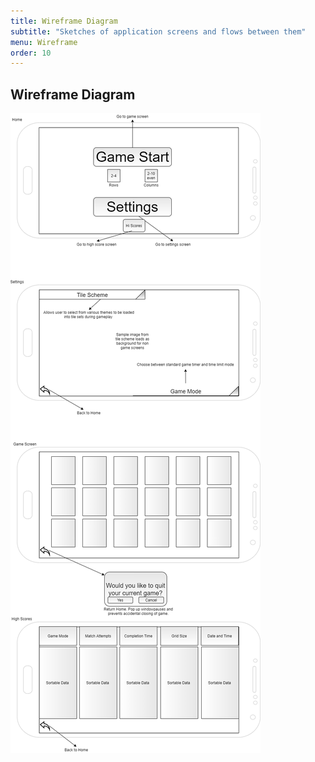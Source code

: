 ```yaml
---
title: Wireframe Diagram
subtitle: "Sketches of application screens and flows between them"
menu: Wireframe
order: 10
---
```


## Wireframe Diagram

[![Wireframe Diagram](img/wireframe.png)](pdf/wireframe.pdf)